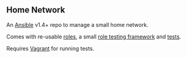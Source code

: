 ## Home Network ##

An [Ansible](http://www.ansibleworks.com) v1.4+ repo to manage a small home network.

Comes with re-usable [roles](roles/), a small [role testing framework](roles/tests/framework/) and [tests](roles/tests).

Requires [Vagrant](http://www.vagrantup.com) for running tests.
